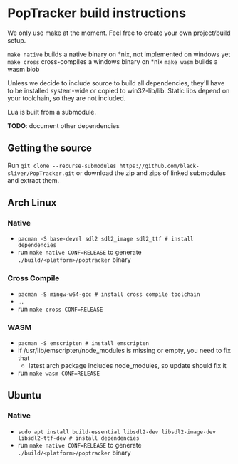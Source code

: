 # PopTracker build instructions
We only use make at the moment. Feel free to create your own project/build setup.

`make native` builds a native binary on *nix, not implemented on windows yet
`make cross` cross-compiles a windows binary on *nix
`make wasm` builds a wasm blob

Unless we decide to include source to build all dependencies, they'll have to be
installed system-wide or copied to win32-lib/lib. Static libs depend on your
toolchain, so they are not included.

Lua is built from a submodule.

**TODO**: document other dependencies

## Getting the source
Run `git clone --recurse-submodules https://github.com/black-sliver/PopTracker.git`
or download the zip and zips of linked submodules and extract them.

## Arch Linux
### Native
- `pacman -S base-devel sdl2 sdl2_image sdl2_ttf # install dependencies`
- run `make native CONF=RELEASE` to generate `./build/<platform>/poptracker` binary

### Cross Compile
- `pacman -S mingw-w64-gcc # install cross compile toolchain`
- ...
- run `make cross CONF=RELEASE`

### WASM
- `pacman -S emscripten # install emscripten`
- if /usr/lib/emscripten/node_modules is missing or empty, you need to fix that
    - latest arch package includes node_modules, so update should fix it
- run `make wasm CONF=RELEASE`

## Ubuntu
### Native
- `sudo apt install build-essential libsdl2-dev libsdl2-image-dev libsdl2-ttf-dev # install dependencies`
- run `make native CONF=RELEASE` to generate `./build/<platform>/poptracker` binary
